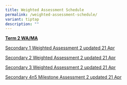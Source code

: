 ```yaml
---
title: Weighted Assessment Schedule
permalink: /weighted-assessment-schedule/
variant: tiptap
description: ""
---
```

<p><strong><u>Term 2 WA/MA</u></strong>
</p>
<p><a href="/files/Students/2025 Term 2 WA Schedule/2025_Sec_1_WA2_Individual_Class_Schedule_updated_21_Apr.pdf" rel="noopener nofollow" target="_blank">Secondary 1 Weighted Assessment 2 updated 21 Apr</a>
</p>
<p><a href="/files/Students/2025 Term 2 WA Schedule/2025_Sec_2_WA2_Individual_Class_Schedule_updated_21_Apr.pdf" rel="noopener nofollow" target="_blank">Secondary 2 Weighted Assessment 2 updated 21 Apr</a>
</p>
<p><a href="/files/Students/2025 Term 2 WA Schedule/2025_Sec_3_WA2_Individual_Class_Schedule_updated_21_Apr.pdf" rel="noopener nofollow" target="_blank">Secondary 3 Weighted Assessment 2 updated 21 Apr</a>
</p>
<p><a href="/files/Students/2025 Term 2 WA Schedule/2025_Sec_4_5_MA2_Individual_Class_Schedule_updated_21_Apr.pdf" rel="noopener nofollow" target="_blank">Secondary 4n5 Milestone Assessment 2 updated 21 Apr</a>
</p>